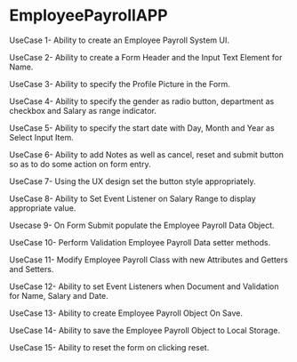 # EmployeePayrollAPP

UseCase 1-
Ability to create an Employee Payroll System UI.

UseCase 2-
Ability to create a Form Header and the Input Text Element for Name.

UseCase 3-
Ability to specify the Profile Picture in the Form.

UseCase 4-
Ability to specify the gender as radio button, department as checkbox and Salary as range indicator.

UseCase 5-
Ability to specify the start date with Day, Month and Year as Select Input Item.

UseCase 6-
Ability to add Notes as well as cancel, reset and submit button so as to do some action on form entry.

UseCase 7-
Using the UX design set the button style appropriately.

UseCase 8-
Ability to Set Event Listener on Salary Range to display appropriate value.

Usecase 9-
On Form Submit populate the Employee Payroll Data Object.

UseCase 10-
Perform Validation Employee Payroll Data setter methods.

UseCase 11-
Modify Employee Payroll Class with new Attributes and Getters and Setters.

UseCase 12-
Ability to set Event Listeners when Document and Validation for Name, Salary and Date.

UseCase 13-
Ability to create Employee Payroll Object On Save.

UseCase 14-
Ability to save the Employee Payroll Object to Local Storage.

UseCase 15-
Ability to reset the form on clicking reset.